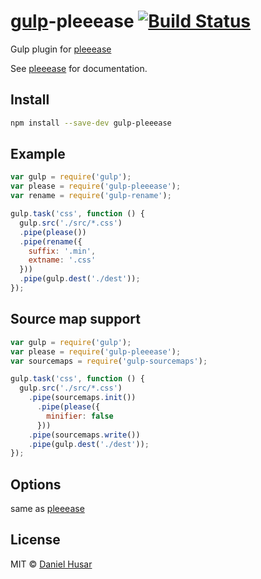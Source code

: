 # [gulp](http://gulpjs.com)-pleeease [![Build Status](https://secure.travis-ci.org/danielhusar/gulp-pleeease.svg?branch=master)](http://travis-ci.org/danielhusar/gulp-pleeease)

Gulp plugin for [pleeease](https://github.com/iamvdo/pleeease/)

See [pleeease](https://github.com/iamvdo/pleeease/) for documentation.

## Install

```bash
npm install --save-dev gulp-pleeease
```

## Example

```javascript
var gulp = require('gulp');
var please = require('gulp-pleeease');
var rename = require('gulp-rename');

gulp.task('css', function () {
  gulp.src('./src/*.css')
  .pipe(please())
  .pipe(rename({
    suffix: '.min',
    extname: '.css'
  }))
  .pipe(gulp.dest('./dest'));
});
```

## Source map support

```javascript
var gulp = require('gulp');
var please = require('gulp-pleeease');
var sourcemaps = require('gulp-sourcemaps');

gulp.task('css', function () {
  gulp.src('./src/*.css')
    .pipe(sourcemaps.init())
      .pipe(please({
        minifier: false
      }))
    .pipe(sourcemaps.write())
    .pipe(gulp.dest('./dest'));
});
```

## Options

same as [pleeease](https://github.com/iamvdo/pleeease/#options)


## License

MIT © [Daniel Husar](https://github.com/danielhusar)
